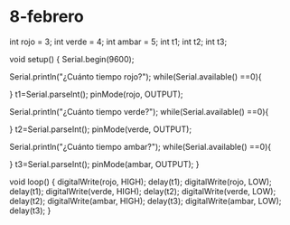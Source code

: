 # 8-febrero
int rojo = 3;
int verde = 4;
int ambar = 5;
int t1;
int t2;
int t3;

void setup() {
  Serial.begin(9600);
  
  Serial.println("¿Cuánto tiempo rojo?");
  while(Serial.available() ==0){
    
  }
  t1=Serial.parseInt();
  pinMode(rojo, OUTPUT); 

  Serial.println("¿Cuánto tiempo verde?");
  while(Serial.available() ==0){
    
  }
  t2=Serial.parseInt();
  pinMode(verde, OUTPUT);

  Serial.println("¿Cuánto tiempo ambar?");
  while(Serial.available() ==0){
    
  }
  t3=Serial.parseInt();
  pinMode(ambar, OUTPUT);
}

void loop() {
  digitalWrite(rojo, HIGH);
  delay(t1);
  digitalWrite(rojo, LOW);
  delay(t1);
  digitalWrite(verde, HIGH);
  delay(t2);
  digitalWrite(verde, LOW);
  delay(t2);
  digitalWrite(ambar, HIGH);
  delay(t3);
  digitalWrite(ambar, LOW);
  delay(t3);
}
